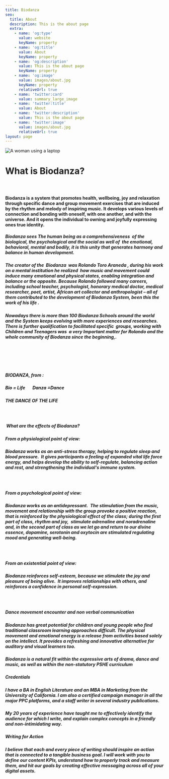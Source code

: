 ```yaml
---
title: Biodanza
seo:
  title: About
  description: This is the about page
  extra:
    - name: 'og:type'
      value: website
      keyName: property
    - name: 'og:title'
      value: About
      keyName: property
    - name: 'og:description'
      value: This is the about page
      keyName: property
    - name: 'og:image'
      value: images/about.jpg
      keyName: property
      relativeUrl: true
    - name: 'twitter:card'
      value: summary_large_image
    - name: 'twitter:title'
      value: About
    - name: 'twitter:description'
      value: This is the about page
    - name: 'twitter:image'
      value: images/about.jpg
      relativeUrl: true
layout: page
---
```

![A woman using a laptop](/images/about.jpg)

###

# What is Biodanza?

#####  

#### Biodanza is a system&#xA;that promotes health, wellbeing, joy and relaxation through specific&#xA;dance and group movement exercises that are induced by the rhythm and&#xA;melody of inspiring music. It develops various levels of connection and&#xA;bonding with oneself, with one another, and with the universe. And it opens the&#xA;individual to owning and joyfully expressing ones true identity. 

##### Biodanza sees The human being as a comprehensiveness  of the biological, the psychological and the&#xA;social as well of  the emotional,&#xA;behavioral, mental and bodily, it is this unity that generates harmony and&#xA;balance in human development.

##### The creator of the  Biodanza &#xA;was Rolando Toro Araneda , during his work on a mental institution he&#xA;realized  how music and movement could induce&#xA;many emotional and physical states, enabling integration and balance or the&#xA;opposite. Because Rolando followed many careers, including school teacher,&#xA;psychologist, honorary medical doctor, medical researcher, poet, artist,&#xA;African art collector and anthropologist – all of them contributed to the&#xA;development of Biodanza System, been this the work of his life .

##### Nowadays there is more than 100&#xA;Biodanza Schools around the world and the System keeps evolving with more&#xA;experiences and researches. There is further qualification to facilitated&#xA;specific  groups, working with Children&#xA;and Teenagers was  a very Important&#xA;matter for Rolando and the whole community of Biodanza since the beginning,.

#####  

#####  

##### BIODANZA, from :

##### Bio = Life       Danza =Dance

##### THE DANCE OF THE LIFE

#####  

#####  What&#xA;are the effects of Biodanza?

##### From a physiological&#xA;point of view:

##### Biodanza works as an anti-stress&#xA;therapy, helping to regulate sleep and blood pressure.  It gives&#xA;participants a feeling of expanded vital life force energy, and helps&#xA;develop the ability to self-regulate, balancing action and rest, and&#xA;strengthening the individual's immune system.

##### ​

##### From a psychological&#xA;point of view:

##### Biodanza works as an&#xA;antidepressant.  The stimulation from the music, movement and&#xA;relationship with the group provoke a positive reaction, that is&#xA;reinforced by the physiological effect of the class; during the first part of&#xA;class, rhythm and joy,  stimulate adrenaline and&#xA;noradrenaline and, in the second part of class as we let go and return to&#xA;our divine essence, dopamine, serotonin and oxytocin are stimulated&#xA;regulating mood and generating well-being.

#####  

##### From an existential point&#xA;of view:

##### Biodanza&#xA;reinforces self-esteem, because we stimulate the joy and pleasure of&#xA;being alive.  It improves relationships with others, and reinforces a&#xA;confidence in personal self-expression. 

#####  

##### Dance&#xA;movement encounter and non verbal communication

##### Biodanza has great potential for&#xA;children and young people who find traditional classroom learning approaches&#xA;difficult. The physical movement and emotional energy is a release from&#xA;activities based solely on the intellect. It provides a refreshing and&#xA;innovative alternative for auditory and visual learners too.

##### Biodanza is a natural fit within&#xA;the expressive arts of drama, dance and music, as well as within the non-statutory&#xA;PSHE curriculum

##### Credentials

##### I have a BA in English Literature and an MBA in Marketing from the University of California. I am also a certified campaign manager in all the major PPC platforms, and a staff writer in several industry publications.

##### My 20 years of experience have taught me to effectively identify the audience for which I write, and explain complex concepts in a friendly and non-intimidating way.

##### Writing for Action

##### I believe that each and every piece of writing should inspire an action that is connected to a tangible business goal. I will work with you to define our content KPIs, understand how to properly track and measure them, and hit our goals by creating effective messaging across all of your digital assets.
